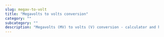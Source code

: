 ```yaml
---
slug: megav-to-volt
title: "Megavolts to volts conversion"
category: ""
subcategory: ""
description: "Megavolts (MV) to volts (V) conversion - calculator and how to convert."
---
```


